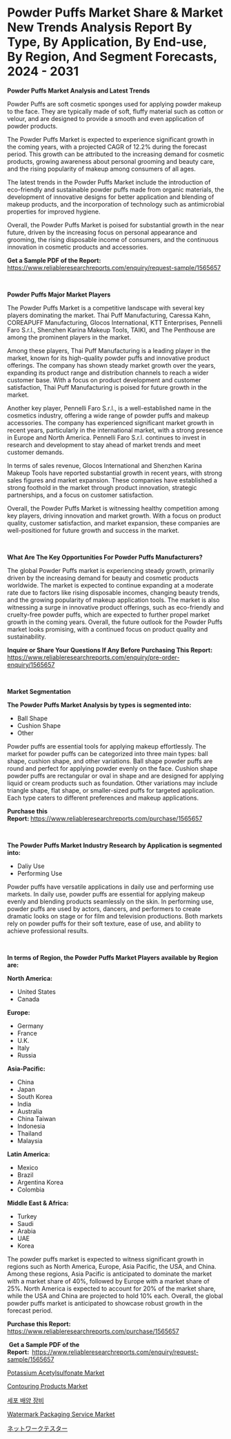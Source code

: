 <p><h1>Powder Puffs Market Share & Market New Trends Analysis Report By Type, By Application, By End-use, By Region, And Segment Forecasts, 2024 - 2031</h1></p><p><strong>Powder Puffs Market Analysis and Latest Trends</strong></p>
<p><p>Powder Puffs are soft cosmetic sponges used for applying powder makeup to the face. They are typically made of soft, fluffy material such as cotton or velour, and are designed to provide a smooth and even application of powder products.</p><p>The Powder Puffs Market is expected to experience significant growth in the coming years, with a projected CAGR of 12.2% during the forecast period. This growth can be attributed to the increasing demand for cosmetic products, growing awareness about personal grooming and beauty care, and the rising popularity of makeup among consumers of all ages.</p><p>The latest trends in the Powder Puffs Market include the introduction of eco-friendly and sustainable powder puffs made from organic materials, the development of innovative designs for better application and blending of makeup products, and the incorporation of technology such as antimicrobial properties for improved hygiene.</p><p>Overall, the Powder Puffs Market is poised for substantial growth in the near future, driven by the increasing focus on personal appearance and grooming, the rising disposable income of consumers, and the continuous innovation in cosmetic products and accessories.</p></p>
<p><strong>Get a Sample PDF of the Report:&nbsp;</strong> <a href="https://www.reliableresearchreports.com/enquiry/request-sample/1565657">https://www.reliableresearchreports.com/enquiry/request-sample/1565657</a></p>
<p>&nbsp;</p>
<p><strong>Powder Puffs Major Market Players</strong></p>
<p><p>The Powder Puffs Market is a competitive landscape with several key players dominating the market. Thai Puff Manufacturing, Caressa Kahn, COREAPUFF Manufacturing, Glocos International, KTT Enterprises, Pennelli Faro S.r.l., Shenzhen Karina Makeup Tools, TAIKI, and The Penthouse are among the prominent players in the market.</p><p>Among these players, Thai Puff Manufacturing is a leading player in the market, known for its high-quality powder puffs and innovative product offerings. The company has shown steady market growth over the years, expanding its product range and distribution channels to reach a wider customer base. With a focus on product development and customer satisfaction, Thai Puff Manufacturing is poised for future growth in the market.</p><p>Another key player, Pennelli Faro S.r.l., is a well-established name in the cosmetics industry, offering a wide range of powder puffs and makeup accessories. The company has experienced significant market growth in recent years, particularly in the international market, with a strong presence in Europe and North America. Pennelli Faro S.r.l. continues to invest in research and development to stay ahead of market trends and meet customer demands.</p><p>In terms of sales revenue, Glocos International and Shenzhen Karina Makeup Tools have reported substantial growth in recent years, with strong sales figures and market expansion. These companies have established a strong foothold in the market through product innovation, strategic partnerships, and a focus on customer satisfaction.</p><p>Overall, the Powder Puffs Market is witnessing healthy competition among key players, driving innovation and market growth. With a focus on product quality, customer satisfaction, and market expansion, these companies are well-positioned for future growth and success in the market.</p></p>
<p>&nbsp;</p>
<p><strong>What Are The Key Opportunities For Powder Puffs Manufacturers?</strong></p>
<p><p>The global Powder Puffs market is experiencing steady growth, primarily driven by the increasing demand for beauty and cosmetic products worldwide. The market is expected to continue expanding at a moderate rate due to factors like rising disposable incomes, changing beauty trends, and the growing popularity of makeup application tools. The market is also witnessing a surge in innovative product offerings, such as eco-friendly and cruelty-free powder puffs, which are expected to further propel market growth in the coming years. Overall, the future outlook for the Powder Puffs market looks promising, with a continued focus on product quality and sustainability.</p></p>
<p><strong>Inquire or Share Your Questions If Any Before Purchasing This Report:</strong> <a href="https://www.reliableresearchreports.com/enquiry/pre-order-enquiry/1565657">https://www.reliableresearchreports.com/enquiry/pre-order-enquiry/1565657</a></p>
<p>&nbsp;</p>
<p><strong>Market Segmentation</strong></p>
<p><strong>The Powder Puffs Market Analysis by types is segmented into:</strong></p>
<p><ul><li>Ball Shape</li><li>Cushion Shape</li><li>Other</li></ul></p>
<p><p>Powder puffs are essential tools for applying makeup effortlessly. The market for powder puffs can be categorized into three main types: ball shape, cushion shape, and other variations. Ball shape powder puffs are round and perfect for applying powder evenly on the face. Cushion shape powder puffs are rectangular or oval in shape and are designed for applying liquid or cream products such as foundation. Other variations may include triangle shape, flat shape, or smaller-sized puffs for targeted application. Each type caters to different preferences and makeup applications.</p></p>
<p><strong>Purchase this Report:&nbsp;</strong><a href="https://www.reliableresearchreports.com/purchase/1565657">https://www.reliableresearchreports.com/purchase/1565657</a></p>
<p>&nbsp;</p>
<p><strong>The Powder Puffs Market Industry Research by Application is segmented into:</strong></p>
<p><ul><li>Daliy Use</li><li>Performing Use</li></ul></p>
<p><p>Powder puffs have versatile applications in daily use and performing use markets. In daily use, powder puffs are essential for applying makeup evenly and blending products seamlessly on the skin. In performing use, powder puffs are used by actors, dancers, and performers to create dramatic looks on stage or for film and television productions. Both markets rely on powder puffs for their soft texture, ease of use, and ability to achieve professional results.</p></p>
<p>&nbsp;</p>
<p><strong>In terms of Region, the Powder Puffs Market Players available by Region are:</strong></p>
<p>
    <p> <strong> North America: </strong>
        <ul>
            <li>United States</li>
            <li>Canada</li>
        </ul>
        </p> 
    <p> <strong> Europe: </strong>
        <ul>
            <li>Germany</li>
            <li>France</li>
            <li>U.K.</li>
            <li>Italy</li>
            <li>Russia</li>
        </ul>
        </p> 
    <p> <strong> Asia-Pacific: </strong>
        <ul>
            <li>China</li>
            <li>Japan</li>
            <li>South Korea</li>
            <li>India</li>
            <li>Australia</li>
            <li>China Taiwan</li>
            <li>Indonesia</li>
            <li>Thailand</li>
            <li>Malaysia</li>
        </ul>
        </p> 
    <p> <strong> Latin America: </strong>
        <ul>
            <li>Mexico</li>
            <li>Brazil</li>
            <li>Argentina Korea</li>
            <li>Colombia</li>
        </ul>
        </p> 
    <p> <strong> Middle East & Africa: </strong>
        <ul>
            <li>Turkey</li>
            <li>Saudi</li>
            <li>Arabia</li>
            <li>UAE</li>
            <li>Korea</li>
        </ul>
    </p>
    </p>
<p><p>The powder puffs market is expected to witness significant growth in regions such as North America, Europe, Asia Pacific, the USA, and China. Among these regions, Asia Pacific is anticipated to dominate the market with a market share of 40%, followed by Europe with a market share of 25%. North America is expected to account for 20% of the market share, while the USA and China are projected to hold 10% each. Overall, the global powder puffs market is anticipated to showcase robust growth in the forecast period.</p></p>
<p><strong>Purchase this Report: </strong><a href="https://www.reliableresearchreports.com/purchase/1565657">https://www.reliableresearchreports.com/purchase/1565657</a></p>
<p>&nbsp;<strong>Get a Sample PDF of the Report:&nbsp;&nbsp;</strong><a href="https://www.reliableresearchreports.com/enquiry/request-sample/1565657">https://www.reliableresearchreports.com/enquiry/request-sample/1565657</a></p>
<p><strong></strong></p>
<p><p><a href="https://issuu.com/reportprime-2/docs/potassium-acetylsulfonate-market-size-2030.pptx">Potassium Acetylsulfonate Market</a></p><p><a href="https://github.com/Chiragrp22/Market-Research-Report-List-3/blob/main/contouring-products-market.md">Contouring Products Market</a></p><p><a href="https://github.com/bunxhcci35271755/Market-Research-Report-List-1/blob/main/88924952956.md">세포 배양 장비</a></p><p><a href="https://issuu.com/reportprime-2/docs/watermark-packaging-service-market-size-2030.pptx">Watermark Packaging Service Market</a></p><p><a href="https://github.com/hwbcz413288296/Market-Research-Report-List-1/blob/main/14679503325.md">ネットワークテスター</a></p></p>